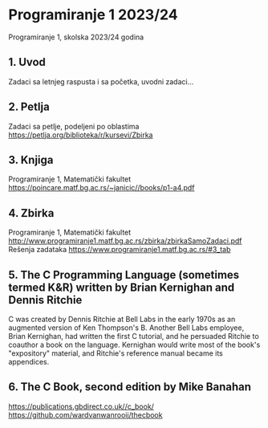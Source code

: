 # Programiranje 1 2023/24
Programiranje 1, skolska 2023/24 godina

## 1. Uvod
Zadaci sa letnjeg raspusta i sa početka, uvodni zadaci...

## 2. Petlja
Zadaci sa petlje, podeljeni po oblastima
https://petlja.org/biblioteka/r/kursevi/Zbirka

## 3. Knjiga
Programiranje 1, Matematički fakultet
https://poincare.matf.bg.ac.rs/~janicic//books/p1-a4.pdf

## 4. Zbirka
Programiranje 1, Matematički fakultet
http://www.programiranje1.matf.bg.ac.rs/zbirka/zbirkaSamoZadaci.pdf
Rešenja zadataka https://www.programiranje1.matf.bg.ac.rs/#3_tab

## 5. The C Programming Language (sometimes termed K&R) written by Brian Kernighan and Dennis Ritchie
C was created by Dennis Ritchie at Bell Labs in the early 1970s as an augmented version of Ken Thompson's B. 
Another Bell Labs employee, Brian Kernighan, had written the first C tutorial, and he persuaded Ritchie to coauthor a book on the language.
Kernighan would write most of the book's "expository" material, and Ritchie's reference manual became its appendices.

## 6. The C Book, second edition by Mike Banahan
https://publications.gbdirect.co.uk//c_book/                         
https://github.com/wardvanwanrooij/thecbook